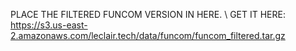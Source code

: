 PLACE THE FILTERED FUNCOM VERSION IN HERE. \\
GET IT HERE: https://s3.us-east-2.amazonaws.com/leclair.tech/data/funcom/funcom_filtered.tar.gz
